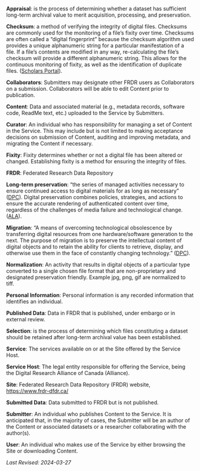 **Appraisal**: is the process of determining whether a dataset has sufficient long-term archival value to merit acquisition, processing, and preservation.

**Checksum**: a method of verifying the integrity of digital files. Checksums are commonly used for the monitoring of a file’s fixity over time. Checksums are often called a “digital fingerprint” because the checksum algorithm used provides a unique alphanumeric string for a particular manifestation of a file. If a file’s contents are modified in any way, re-calculating the file’s checksum will provide a different alphanumeric string. This allows for the continuous monitoring of fixity, as well as the identification of duplicate files. ([Scholars Portal](https://learn.scholarsportal.info/all-guides/handling-digital-archives/concepts/)).

**Collaborators**: Submitters may designate other FRDR users as Collaborators on a submission. Collaborators will be able to edit Content prior to publication.

**Content**: Data and associated material (e.g., metadata records, software code, ReadMe text, etc.) uploaded to the Service by Submitters.

**Curator**: An individual who has responsibility for managing a set of Content in the Service. This may include but is not limited to making acceptance decisions on submission of Content, auditing and improving metadata, and migrating the Content if necessary.

**Fixity**: Fixity determines whether or not a digital file has been altered or changed. Establishing fixity is a method for ensuring the integrity of files.

**FRDR**: Federated Research Data Repository

**Long-term preservation**: “the series of managed activities necessary to ensure continued access to digital materials for as long as necessary” ([DPC](https://www.dpconline.org/handbook/glossary#D)). Digital preservation combines policies, strategies, and actions to ensure the accurate rendering of authenticated content over time, regardless of the challenges of media failure and technological change. ([ALA](http://www.ala.org/alcts/resources/preserv/defdigpres0408)).

**Migration**: “A means of overcoming technological obsolescence by transferring digital resources from one hardware/software generation to the next. The purpose of migration is to preserve the intellectual content of digital objects and to retain the ability for clients to retrieve, display, and otherwise use them in the face of constantly changing technology.” ([DPC](https://www.dpconline.org/handbook/glossary)).

**Normalization**: An activity that results in digital objects of a particular type converted to a single chosen file format that are non-proprietary and designated preservation friendly. Example jpg, png, gif are normalized to tiff.

**Personal Information**: Personal information is any recorded information that identifies an individual.

**Published Data**: Data in FRDR that is published, under embargo or in external review.

**Selection**: is the process of determining which files constituting a dataset should be retained after long-term archival value has been established.

**Service**: The services available on or at the Site offered by the Service Host.

**Service Host**: The legal entity responsible for offering the Service, being the Digital Research Alliance of Canada (Alliance).

**Site**: Federated Research Data Repository (FRDR) website, https://www.frdr-dfdr.ca/

**Submitted Data**: Data submitted to FRDR but is not published.

**Submitter**: An individual who publishes Content to the Service. It is anticipated that, in the majority of cases, the Submitter will be an author of the Content or associated datasets or a researcher collaborating with the author(s).

**User**: An individual who makes use of the Service by either browsing the Site or downloading Content.

*Last Revised: 2024-03-27*

